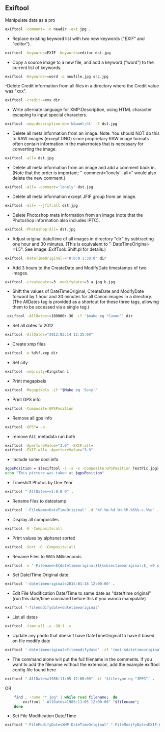 ## Exiftool

Manipulate data as a pro

```sh
exiftool -comment= -o newdir -ext jpg .
```

-  Replace existing keyword list with two new keywords ("EXIF" and "editor").

```sh
exiftool -keywords=EXIF -keywords=editor dst.jpg
```

-  Copy a source image to a new file, and add a keyword ("word") to the current list of keywords.

```sh
exiftool -Keywords+=word -o newfile.jpg src.jpg
```

-Delete Credit information from all files in a directory where the Credit value was "xxx".

```sh
exiftool -credit-=xxx dir
```

- Write alternate language for XMP:Description, using HTML character escaping to input special characters.

```sh
exiftool -xmp:description-de='k&uuml;hl' -E dst.jpg
```

- Delete all meta information from an image.  Note: You should NOT do this to RAW images (except DNG) since proprietary RAW image formats often contain information in the makernotes that is necessary for 
converting the            image.

```sh
exiftool -all= dst.jpg
```

- Delete all meta information from an image and add a comment back in.  (Note that the order is important: "-comment='lonely' -all=" would also delete the new comment.)

```sh
exiftool -all= -comment='lonely' dst.jpg
```

- Delete all meta information except JFIF group from an image.

```sh
exiftool -all= --jfif:all dst.jpg
```

- Delete Photoshop meta information from an image (note that the Photoshop information also includes IPTC).

```sh
exiftool -Photoshop:All= dst.jpg
```

- Adjust original date/time of all images in directory "dir" by subtracting one hour and 30 minutes.  (This is equivalent to "-DateTimeOriginal-=1.5".  See Image::ExifTool::Shift.pl for details.)

```sh
exiftool -DateTimeOriginal-='0:0:0 1:30:0' dir
```

- Add 3 hours to the CreateDate and ModifyDate timestamps of two images.

```sh
exiftool -createdate+=3 -modifydate+=3 a.jpg b.jpg
```

- Shift the values of DateTimeOriginal, CreateDate and ModifyDate forward by 1 hour and 30 minutes for all Canon images in a directory.  (The AllDates tag is provided as a shortcut for these three tags, allowing them to be accessed via a single tag.)

```sh
 exiftool -AllDates+=100000:-30 -if '$make eq "Canon"' dir
```

- Set all dates to 2012

```sh
exiftool -AllDates="2012:03:14 12:25:00"
```

- Create xmp files

```sh
exiftool -o %d%f.xmp dir
```

- Set city

```sh
exiftool -xmp:city=Kingston i
```

- Print megapixels

```sh
exiftool -Megapixels -if "$Make eq 'Sony'"
```

- Print GPS info

```sh
exiftool -Composite:GPSPosition
```

- Remove  all gps info 

```sh
exiftool -GPS*= -a
```

- remove ALL metadata run both

```sh
exiftool -ApertureValue="3.0" -EXIF:all=
exiftool -EXIF:all= -ApertureValue="3.0"
```

- Include some cool info 

```sh
$gpsPosition = $(exiftool -s -s -s -Composite:GPSPosition TestPic.jpg)
echo "This picture was taken at $gpsPosition"
```


- Timeshift Photos by One Year

```sh
exiftool "-AllDates+=1:0:0 0" .
```

- Rename files to datestamp

```sh
exiftool '-FileName<DateTimeOriginal' -d "%Y-%m-%d %H.%M.%S%%-c.%%e" .  
```

- Display all compoisites

```sh
exiftool -G -Composite:all
```

- Print values by alphanet sorted

```sh
exiftool -Sort -G -Composite:all
```

- Rename Files to With Milliseconds

```sh
exiftool -v '-Filename<${datetimeoriginal}${subsectimeoriginal;$_.=0 x(3-length)}.%e' -d %Y%m%d_%H%M%S .
```

- Set Date/Time Original date:

```sh
exiftool '-datetimeoriginal=2015:01:18 12:00:00' .
```

- Edit File Modification Date/Time to same date as "date/time original" (run this date/time command before this if you wanna manipulate)

```sh
exiftool "-filemodifydate<datetimeoriginal"
```

- List all dates

```sh
exiftool -time:all -a -G0:1 -s
```

- Update any photo that doesn't have DateTimeOriginal to have it based on file modify date

```sh
exiftool '-datetimeoriginal<filemodifydate' -if '(not $datetimeoriginal or ($datetimeoriginal eq "0000:00:00 00:00:00")) and ($filetype eq "JPEG")' .
```

- The command alone will put the full filename in the comments. If you want to add the filename without the extension, add the example exiftool config file found here
	
```sh
exiftool "-AllDates=1986:11:05 12:00:00" -if '$filetype eq "JPEG"' .
```
OR

```sh
	find . -name "*.jpg" | while read filename;  do
    	exiftool "-AllDates=1986:11:05 12:00:00" "$filename";
	done
```

- Set File Modification Date/Time  

```sh
exiftool "-FileModifyDate<XMP:DateTimeOriginal" "-FileModifyDate<EXIF:CreateDate" "-FileModifyDate<XMP:CreateDate" "-FileModifyDate<$IPTC:DateCreated $IPTC:TimeCreated" "-FileModifyDate<EXIF:DateTimeOriginal" ```

